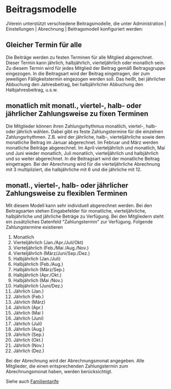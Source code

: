 # Beitragsmodelle

JVerein unterstützt verschiedene Beitragsmodelle, die unter Administration \| Einstellungen \| Abrechnung \| Beitragsmodell konfiguriert werden:

## Gleicher Termin für alle

Die Beiträge werden zu festen Terminen für alle Mitglied abgerechnet. Dieser Termin kann jährlich, halbjährlich, vierteljährlich oder monatlich sein. Zu diesem Termin wird für jedes Mitglied der Beitrag gemäß Beitragsgruppe eingezogen. In die Beitragsart wird der Beitrag eingetragen, der zum jeweiligen Fälligkeitstermin eingezogen werden soll. Das heißt, bei jährlicher Abbuchung den Jahresbeitrag, bei halbjährlicher Abbuchung den Halbjahresbeitrag, u.s.w.

## monatlich mit monatl., viertel-, halb- oder jährlicher Zahlungsweise zu fixen Terminen

Die Mitglieder können ihren Zahlungsrhythmus monatlich, viertel-, halb- oder jährlich wählen. Dabei gibt es feste Zahlungstermine für die einzelnen Zahlungsrhythmen. Z.B. wird der jährliche, halb-, vierteljährliche sowie dem monatliche Beitrag im Januar abgerechnet. Im Februar und März werden monatliche Beiträge abgerechnet. Im April vierteljährlich und monatlich, Mai und Juni wieder monatlich, Juli monatlich, vierteljährlich und halbjährlich und so weiter abgerechnet. In die Beitragsart wird der monatliche Beitrag eingetragen. Bei der Abrechnung wird für die vierteljährliche Abrechnung mit 3 multipliziert, die halbjährliche mit 6 und die jährliche mit 12.

## monatl., viertel-, halb- oder jährlicher Zahlungsweise zu flexiblen Terminen

Mit diesem Modell kann sehr individuell abgerechnet werden. Bei den Beitragsarten stehen Eingabefelder für monatliche, vierteljährliche, halbjährliche und jährliche Beträge zu Verfügung. Bei den Mitgliedern steht ein zusätzliches Datenfeld "Zahlungstermin" zur Verfügung. Folgende Zahlungstermine existieren

1. Monatlich
2. Vierteljährlich \(Jan./Apr./Juli/Okt\)
3. Vierteljährlich \(Feb./Mai /Aug./Nov.\)
4. Vierteljährlich \(März/Juni/Sep./Dez.\)
5. Halbjährlich \(Jan./Juli\)
6. Halbjährlich \(Feb./Aug.\)
7. Halbjährlich \(März/Sep.\)
8. Halbjährlich \(Apr./Okt.\)
9. Halbjährlich \(Mai /Nov.\)
10. Halbjährlich \(Juni/Dez.\)
11. Jährlich \(Jan.\)
12. Jährlich \(Feb.\)
13. Jährlich \(März\)
14. Jährlich \(Apr.\)
15. Jährlich \(Mai \)
16. Jährlich \(Juni\)
17. Jährlich \(Juli\)
18. Jährlich \(Aug.\)
19. Jährlich \(Sep.\)
20. Jährlich \(Okt.\)
21. Jährlich \(Nov.\)
22. Jährlich \(Dez.\)

Bei der Abrechnung wird der Abrechnungsmonat angegeben. Alle Mitglieder, die einen entsprechenden Zahlungstermin zum Abrechnungsmonat haben, werden berücksichtigt.

Siehe auch [Familientarife](/familientarife.md)

